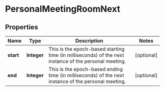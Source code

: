 
# PersonalMeetingRoomNext

## Properties
Name | Type | Description | Notes
------------ | ------------- | ------------- | -------------
**start** | **Integer** | This is the epoch-based starting time (in milliseconds) of the next instance of the personal meeting. |  [optional]
**end** | **Integer** | This is the epoch-based ending time (in milliseconds) of the next instance of the personal meeting. |  [optional]




